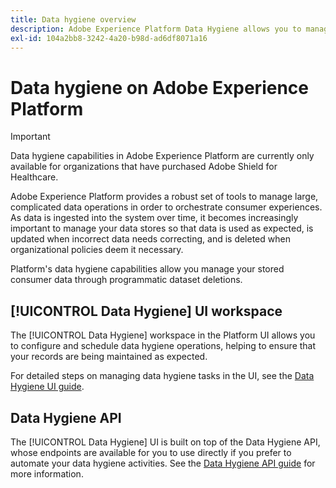 ```yaml
---
title: Data hygiene overview
description: Adobe Experience Platform Data Hygiene allows you to manage the lifecycle of your data by updating or purging outdated or inaccurate records.
exl-id: 104a2bb8-3242-4a20-b98d-ad6df8071a16
---
```

# Data hygiene on Adobe Experience Platform

>[!IMPORTANT]
>
>Data hygiene capabilities in Adobe Experience Platform are currently only available for organizations that have purchased Adobe Shield for Healthcare.

Adobe Experience Platform provides a robust set of tools to manage large, complicated data operations in order to orchestrate consumer experiences. As data is ingested into the system over time, it becomes increasingly important to manage your data stores so that data is used as expected, is updated when incorrect data needs correcting, and is deleted when organizational policies deem it necessary.

Platform's data hygiene capabilities allow you manage your stored consumer data through programmatic dataset deletions. 

## [!UICONTROL Data Hygiene] UI workspace

The [!UICONTROL Data Hygiene] workspace in the Platform UI allows you to configure and schedule data hygiene operations, helping to ensure that your records are being maintained as expected.

For detailed steps on managing data hygiene tasks in the UI, see the [Data Hygiene UI guide](./ui/overview.md).

## Data Hygiene API

The [!UICONTROL Data Hygiene] UI is built on top of the Data Hygiene API, whose endpoints are available for you to use directly if you prefer to automate your data hygiene activities. See the [Data Hygiene API guide](./api/overview.md) for more information.
